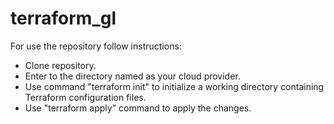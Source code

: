 # terraform_gl
For use the repository follow instructions:
- Clone repository.
- Enter to the directory named as your cloud provider.
- Use command "terraform init"  to initialize a working directory containing Terraform configuration files.
- Use "terraform apply" command to apply the changes.
